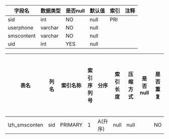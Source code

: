 |字段名|数据类型|是否null|默认值|索引|注释|
|------|--------|--------|------|----|----|
|sid|int|NO|null|PRI||
|userphone|varchar|NO|null|||
|smscontent|varchar|NO|null|||
|uid|int|YES|null|||



|表名|列名|索引名称|索引序列号|分序|索引长度|压缩方式|是否null|是否重复|唯一值数目估计值|索引方法|列中描述索引信息|索引注释|
|----|----|--------|----------|----|--------|--------|--------|--------|----------------|--------|----------------|--------|
|lzh_smsconten|sid|PRIMARY|1|A(升序)|null|null||NO|31161|BTREE|||
